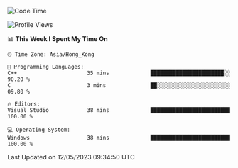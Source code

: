 <!--START_SECTION:waka-->
![Code Time](http://img.shields.io/badge/Code%20Time-58%20hrs%2018%20mins-blue)

![Profile Views](http://img.shields.io/badge/Profile%20Views-0-blue)

📊 **This Week I Spent My Time On** 

```text
🕑︎ Time Zone: Asia/Hong_Kong

💬 Programming Languages: 
C++                      35 mins             ███████████████████████░░   90.20 % 
C                        3 mins              ██░░░░░░░░░░░░░░░░░░░░░░░   09.80 % 

🔥 Editors: 
Visual Studio            38 mins             █████████████████████████   100.00 % 

💻 Operating System: 
Windows                  38 mins             █████████████████████████   100.00 % 
```


 Last Updated on 12/05/2023 09:34:50 UTC
<!--END_SECTION:waka-->
